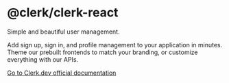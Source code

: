 # @clerk/clerk-react

Simple and beautiful user management.

Add sign up, sign in, and profile management to your application in minutes. Theme our prebuilt frontends to match your branding, or customize everything with our APIs.

[Go to Clerk.dev official documentation](https://docs.clerk.dev/)
